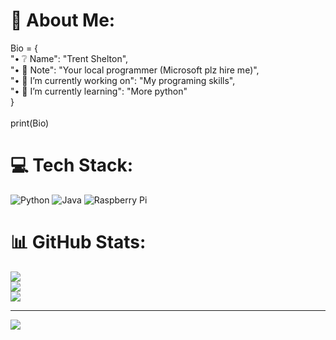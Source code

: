 # 💫 About Me:
Bio = {<br>    "• ❔ Name": "Trent Shelton",<br>    "• 📰 Note": "Your local programmer (Microsoft plz hire me)",<br>    "• 🔭 I’m currently working on": "My programing skills",<br>    "• 🌱 I’m currently learning": "More python"<br>}<br><br>print(Bio)


# 💻 Tech Stack:
![Python](https://img.shields.io/badge/python-3670A0?style=for-the-badge&logo=python&logoColor=ffdd54) ![Java](https://img.shields.io/badge/java-%23ED8B00.svg?style=for-the-badge&logo=java&logoColor=white) ![Raspberry Pi](https://img.shields.io/badge/-RaspberryPi-C51A4A?style=for-the-badge&logo=Raspberry-Pi)
# 📊 GitHub Stats:
![](https://github-readme-stats.vercel.app/api?username=RootTrentSB&theme=dark&hide_border=false&include_all_commits=false&count_private=false)<br/>
![](https://github-readme-streak-stats.herokuapp.com/?user=RootTrentSB&theme=dark&hide_border=false)<br/>
![](https://github-readme-stats.vercel.app/api/top-langs/?username=T0adSB&theme=dark&hide_border=false&include_all_commits=false&count_private=false&layout=compact)

---
[![](https://visitcount.itsvg.in/api?id=T0adSB&icon=5&color=12)](https://visitcount.itsvg.in)

<!-- Proudly created with GPRM ( https://gprm.itsvg.in ) -->
